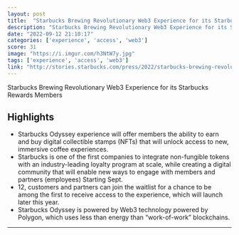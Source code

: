 ```yaml
---
layout: post
title:  "Starbucks Brewing Revolutionary Web3 Experience for its Starbucks Rewards Members. Starbucks will utilize a “proof-of-stake” blockchain technology built by Polygon."
description: "Starbucks Brewing Revolutionary Web3 Experience for its Starbucks Rewards Members"
date: "2022-09-12 21:10:17"
categories: ['experience', 'access', 'web3']
score: 31
image: "https://i.imgur.com/h3NtW7y.jpg"
tags: ['experience', 'access', 'web3']
link: "http://stories.starbucks.com/press/2022/starbucks-brewing-revolutionary-web3-experience-for-its-starbucks-rewards-members/"
---
```


Starbucks Brewing Revolutionary Web3 Experience for its Starbucks Rewards Members

## Highlights

- Starbucks Odyssey experience will offer members the ability to earn and buy digital collectible stamps (NFTs) that will unlock access to new, immersive coffee experiences.
- Starbucks is one of the first companies to integrate non-fungible tokens with an industry-leading loyalty program at scale, while creating a digital community that will enable new ways to engage with members and partners (employees) Starting Sept.
- 12, customers and partners can join the waitlist for a chance to be among the first to receive access to the experience, which will launch later this year.
- Starbucks Odyssey is powered by Web3 technology powered by Polygon, which uses less than energy than “work-of-work” blockchains.

---
